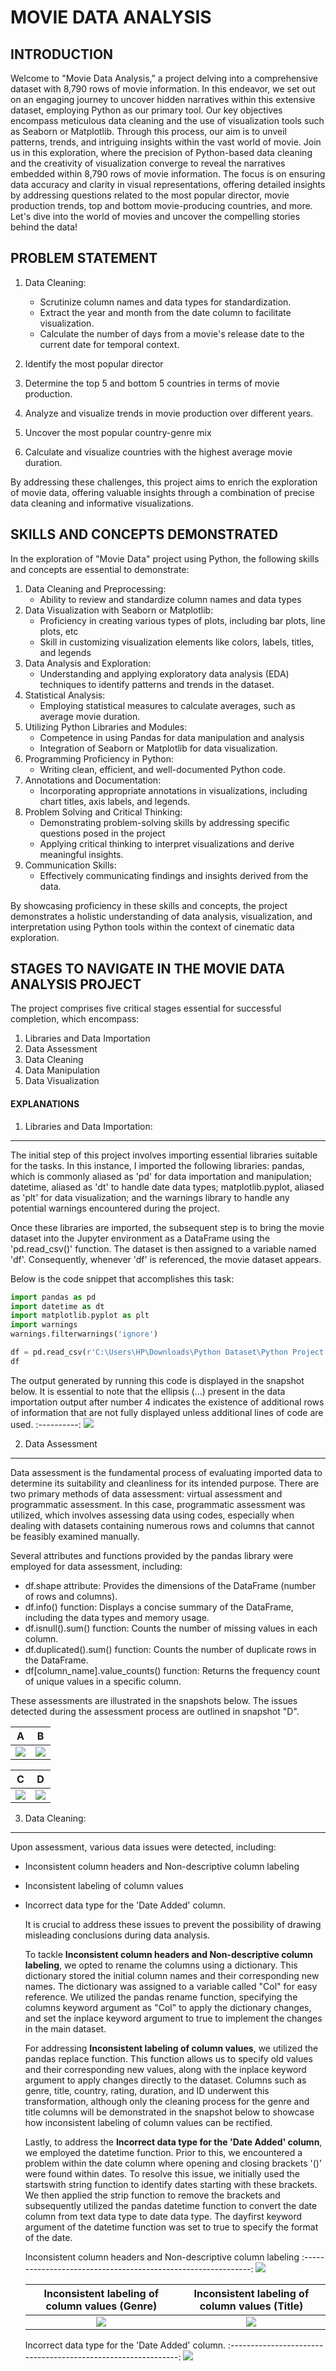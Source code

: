 # MOVIE DATA ANALYSIS

## INTRODUCTION

Welcome to "Movie Data Analysis," a project delving into a comprehensive dataset with 8,790 rows of movie information. In this endeavor, we set out on an engaging journey to uncover hidden narratives within this extensive dataset, employing Python as our primary tool. Our key objectives encompass meticulous data cleaning and the use of visualization tools such as Seaborn or Matplotlib. Through this process, our aim is to unveil patterns, trends, and intriguing insights within the vast world of movie. Join us in this exploration, where the precision of Python-based data cleaning and the creativity of visualization converge to reveal the narratives embedded within 8,790 rows of movie information. The focus is on ensuring data accuracy and clarity in visual representations, offering detailed insights by addressing questions related to the most popular director, movie production trends, top and bottom movie-producing countries, and more. Let's dive into the world of movies and uncover the compelling stories behind the data!

## PROBLEM STATEMENT

1. Data Cleaning:
   - Scrutinize column names and data types for standardization.
   - Extract the year and month from the date column to facilitate visualization.
   - Calculate the number of days from a movie's release date to the current date for temporal context.
     
2. Identify the most popular director
3. Determine the top 5 and bottom 5 countries in terms of movie production.
4. Analyze and visualize trends in movie production over different years.
5. Uncover the most popular country-genre mix
6. Calculate and visualize countries with the highest average movie duration.

By addressing these challenges, this project aims to enrich the exploration of movie data, offering valuable insights through a combination of precise data cleaning and informative visualizations.

## SKILLS AND CONCEPTS DEMONSTRATED
In the exploration of "Movie Data" project using Python, the following skills and concepts are essential to demonstrate:

1. Data Cleaning and Preprocessing:
   - Ability to review and standardize column names and data types
2. Data Visualization with Seaborn or Matplotlib:
   - Proficiency in creating various types of plots, including bar plots, line plots, etc 
   - Skill in customizing visualization elements like colors, labels, titles, and legends
3. Data Analysis and Exploration:
   - Understanding and applying exploratory data analysis (EDA) techniques to identify patterns and trends in the dataset.
4. Statistical Analysis:
   - Employing statistical measures to calculate averages, such as average movie duration.
5. Utilizing Python Libraries and Modules:
   - Competence in using Pandas for data manipulation and analysis
   - Integration of Seaborn or Matplotlib for data visualization.
6. Programming Proficiency in Python:
   - Writing clean, efficient, and well-documented Python code.
7. Annotations and Documentation:
   - Incorporating appropriate annotations in visualizations, including chart titles, axis labels, and legends.
8. Problem Solving and Critical Thinking:
   - Demonstrating problem-solving skills by addressing specific questions posed in the project
   - Applying critical thinking to interpret visualizations and derive meaningful insights.
9. Communication Skills:
   - Effectively communicating findings and insights derived from the data.

By showcasing proficiency in these skills and concepts, the project demonstrates a holistic understanding of data analysis, visualization, and interpretation using Python tools within the context of cinematic data exploration.

## STAGES TO NAVIGATE IN THE MOVIE DATA ANALYSIS PROJECT

The project comprises five critical stages essential for successful completion, which encompass:
1. Libraries and Data Importation
2. Data Assessment
3. Data Cleaning
4. Data Manipulation
5. Data Visualization

#### EXPLANATIONS

1. Libraries and Data Importation:
 ---
 The initial step of this project involves importing essential libraries suitable for the tasks. In this instance, I imported the following libraries: pandas, which is commonly aliased as 'pd' for data importation and manipulation; datetime, aliased as 'dt' to handle date data types; matplotlib.pyplot, aliased as 'plt' for data visualization; and the warnings library to handle any potential warnings encountered during the project.
 
 Once these libraries are imported, the subsequent step is to bring the movie dataset into the Jupyter environment as a DataFrame using the 'pd.read_csv()' function. The dataset is then assigned to a variable named 'df'. Consequently, whenever 'df' is referenced, the movie dataset appears.
 
 Below is the code snippet that accomplishes this task:
 ```python
import pandas as pd
import datetime as dt
import matplotlib.pyplot as plt
import warnings
warnings.filterwarnings('ignore')

df = pd.read_csv(r'C:\Users\HP\Downloads\Python Dataset\Python Project Dataset.csv')
df
```
The output generated by running this code is displayed in the snapshot below. It is essential to note that the ellipsis (...) present in the data importation output after number 4 indicates the existence of additional rows of information that are not fully displayed unless additional lines of code are used.
:----------:
![](PPT.png)

2. Data Assessment
--- 
Data assessment is the fundamental process of evaluating imported data to determine its suitability and cleanliness for its intended purpose. There are two primary methods of data assessment: virtual assessment and programmatic assessment. In this case, programmatic assessment was utilized, which involves assessing data using codes, especially when dealing with datasets containing numerous rows and columns that cannot be feasibly examined manually.

Several attributes and functions provided by the pandas library were employed for data assessment, including:

- df.shape attribute: Provides the dimensions of the DataFrame (number of rows and columns).
- df.info() function: Displays a concise summary of the DataFrame, including the data types and memory usage.
- df.isnull().sum() function: Counts the number of missing values in each column.
- df.duplicated().sum() function: Counts the number of duplicate rows in the DataFrame.
- df[column_name].value_counts() function: Returns the frequency count of unique values in a specific column.
  
These assessments are illustrated in the snapshots below. The issues detected during the assessment process are outlined in snapshot "D".

A    |B    
:---:|:---:
![](1.png)|![](2.png)

C   |  D
:---:|:---:
![](3.png)|![](4.png)


3. Data Cleaning:
---
Upon assessment, various data issues were detected, including:
- Inconsistent column headers and Non-descriptive column labeling
- Inconsistent labeling of column values
- Incorrect data type for the 'Date Added' column.

  It is crucial to address these issues to prevent the possibility of drawing misleading conclusions during data analysis.

  To tackle **Inconsistent column headers and Non-descriptive column labeling**, we opted to rename the columns using a dictionary. This dictionary stored the initial column names and their corresponding new names. The dictionary was assigned to a variable called "Col" for easy reference. We utilized the pandas rename function, specifying the columns keyword argument as "Col" to apply the dictionary changes, and set the inplace keyword argument to true to implement the changes in the main dataset.

  For addressing **Inconsistent labeling of column values**, we utilized the pandas replace function. This function allows us to specify old values and their corresponding new values, along with the inplace keyword argument to apply changes directly to the dataset. Columns such as genre, title, country, rating, duration, and ID underwent this transformation, although only the cleaning process for the genre and title columns will be demonstrated in the snapshot below to showcase how inconsistent labeling of column values can be rectified.

  Lastly, to address the **Incorrect data type for the 'Date Added' column**, we employed the datetime function. Prior to this, we encountered a problem within the date column where opening and closing brackets '()' were found within dates. To resolve this issue, we initially used the startswith string function to identify dates starting with these brackets. We then applied the strip function to remove the brackets and subsequently utilized the pandas datetime function to convert the date column from text data type to date data type. The dayfirst keyword argument of the datetime function was set to true to specify the format of the date.

  Inconsistent column headers and Non-descriptive column labeling
  :-------------------------------------------------------------:
  ![](Python5.png)

  Inconsistent labeling of column values (Genre)                 |  Inconsistent labeling of column values (Title)  
  :-------------------------------------------------------------:|:---------------------------------------------:
  ![](Python6.png)                                               | ![](Python7.png)
  
   Incorrect data type for the 'Date Added' column.
  :-------------------------------------------------------------:
  ![](Python12.png)

  




   






















